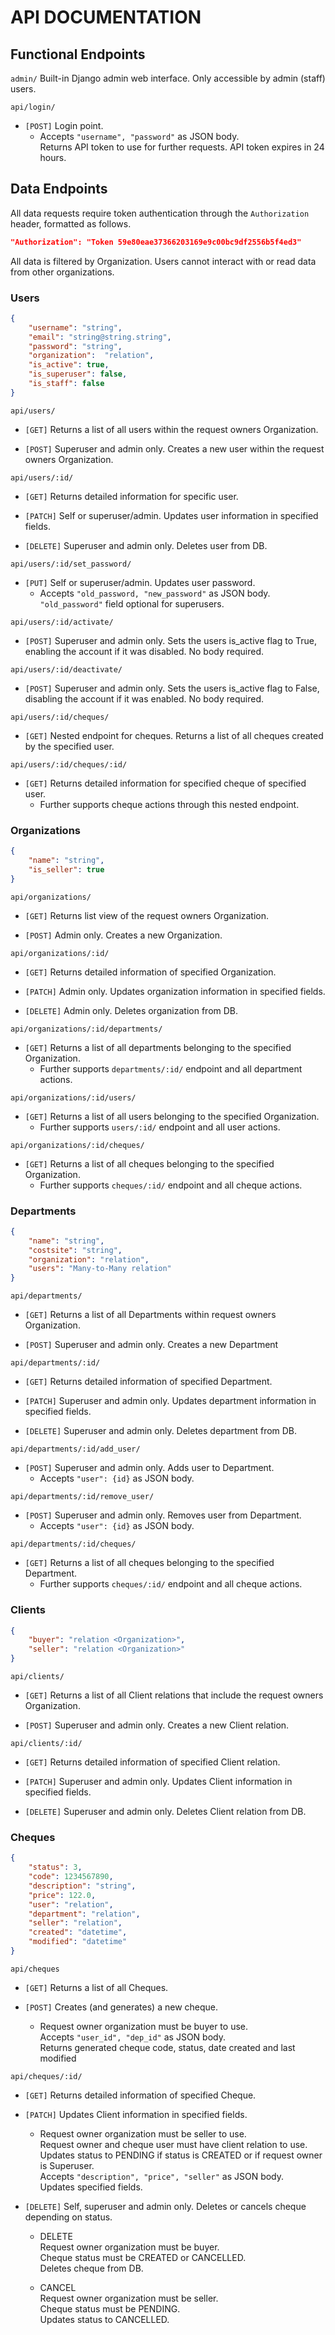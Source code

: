 # API DOCUMENTATION
## Functional Endpoints
`admin/` Built-in Django admin web interface. Only accessible by admin (staff) users.

`api/login/`

+ `[POST]` Login point.  
    * Accepts `"username", "password"` as JSON body.  
    Returns API token to use for further requests. API token expires in 24 hours.

## Data Endpoints

All data requests require token authentication through the `Authorization` header, formatted as follows.
```json
"Authorization": "Token 59e80eae37366203169e9c00bc9df2556b5f4ed3"
```
All data is filtered by Organization. Users cannot interact with or read data from other organizations.

### Users

```json
{
    "username": "string",
    "email": "string@string.string",
    "password": "string",
    "organization":  "relation",
    "is_active": true,
    "is_superuser": false,
    "is_staff": false
} 
```

`api/users/`
    
+ `[GET]` Returns a list of all users within the request owners Organization.

+ `[POST]` Superuser and admin only. Creates a new user within the request owners Organization.

`api/users/:id/`

+ `[GET]` Returns detailed information for specific user.

+ `[PATCH]` Self or superuser/admin. Updates user information in specified fields.

+ `[DELETE]` Superuser and admin only. Deletes user from DB.

`api/users/:id/set_password/`

+ `[PUT]` Self or superuser/admin. Updates user password.
    * Accepts `"old_password, "new_password"` as JSON body.  
    `"old_password"` field optional for superusers.

`api/users/:id/activate/`

+ `[POST]` Superuser and admin only. Sets the users is_active flag to True, enabling the account if it was disabled. No body required.

`api/users/:id/deactivate/`

+ `[POST]` Superuser and admin only. Sets the users is_active flag to False, disabling the account if it was enabled. No body required.

`api/users/:id/cheques/`

+ `[GET]` Nested endpoint for cheques. Returns a list of all cheques created by the specified user.

`api/users/:id/cheques/:id/`

+ `[GET]` Returns detailed information for specified cheque of specified user. 
    * Further supports cheque actions through this nested endpoint. 

### Organizations

```json
{
    "name": "string",
    "is_seller": true
} 
```

`api/organizations/`

+ `[GET]` Returns list view of the request owners Organization.

+ `[POST]` Admin only. Creates a new Organization.

`api/organizations/:id/`

+ `[GET]` Returns detailed information of specified Organization.

+ `[PATCH]` Admin only. Updates organization information in specified fields.

+ `[DELETE]` Admin only. Deletes organization from DB.

`api/organizations/:id/departments/`

+ `[GET]` Returns a list of all departments belonging to the specified Organization.  
    * Further supports `departments/:id/` endpoint and all department actions.

`api/organizations/:id/users/`

+ `[GET]` Returns a list of all users belonging to the specified Organization.  
    * Further supports `users/:id/` endpoint and all user actions.

`api/organizations/:id/cheques/`

+ `[GET]` Returns a list of all cheques belonging to the specified Organization.  
    * Further supports `cheques/:id/` endpoint and all cheque actions.

### Departments

```json
{
    "name": "string",
    "costsite": "string",
    "organization": "relation",
    "users": "Many-to-Many relation"
} 
```

`api/departments/`

+ `[GET]` Returns a list of all Departments within request owners Organization.

+ `[POST]` Superuser and admin only. Creates a new Department

`api/departments/:id/`

+ `[GET]` Returns detailed information of specified Department.

+ `[PATCH]` Superuser and admin only. Updates department information in specified fields.

+ `[DELETE]` Superuser and admin only. Deletes department from DB.

`api/departments/:id/add_user/`

+ `[POST]` Superuser and admin only. Adds user to Department. 
    * Accepts `"user": {id}` as JSON body.

`api/departments/:id/remove_user/`

+ `[POST]` Superuser and admin only. Removes user from Department. 
    * Accepts `"user": {id}` as JSON body.

`api/departments/:id/cheques/`

+ `[GET]` Returns a list of all cheques belonging to the specified Department.  
    * Further supports `cheques/:id/` endpoint and all cheque actions.

### Clients

```json
{
    "buyer": "relation <Organization>",
    "seller": "relation <Organization>"
} 
```

`api/clients/`

+ `[GET]` Returns a list of all Client relations that include the request owners Organization.

+ `[POST]` Superuser and admin only. Creates a new Client relation.

`api/clients/:id/`

+ `[GET]` Returns detailed information of specified Client relation.

+ `[PATCH]` Superuser and admin only. Updates Client information in specified fields.

+ `[DELETE]` Superuser and admin only. Deletes Client relation from DB.

### Cheques

```json
{
    "status": 3,
    "code": 1234567890,
    "description": "string",
    "price": 122.0,
    "user": "relation",
    "department": "relation",
    "seller": "relation",
    "created": "datetime",
    "modified": "datetime"
} 
```

`api/cheques`

+ `[GET]` Returns a list of all Cheques.

+ `[POST]` Creates (and generates) a new cheque.  
    * Request owner organization must be buyer to use.  
    Accepts `"user_id", "dep_id"` as JSON body.  
    Returns generated cheque code, status, date created and last modified  

`api/cheques/:id/`

+ `[GET]` Returns detailed information of specified Cheque.

+ `[PATCH]` Updates Client information in specified fields.
    * Request owner organization must be seller to use.  
    Request owner and cheque user must have client relation to use.  
    Updates status to PENDING if status is CREATED or if request owner is Superuser.  
    Accepts `"description", "price", "seller"` as JSON body.  
    Updates specified fields.

+ `[DELETE]` Self, superuser and admin only. Deletes or cancels cheque depending on status.
    * DELETE  
    Request owner organization must be buyer.  
    Cheque status must be CREATED or CANCELLED.  
    Deletes cheque from DB.

    * CANCEL  
    Request owner organization must be seller.  
    Cheque status must be PENDING.  
    Updates status to CANCELLED.